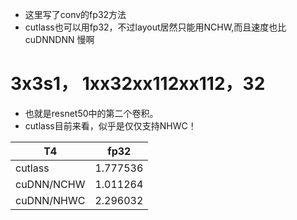 - 这里写了conv的fp32方法
- cutlass也可以用fp32，不过layout居然只能用NCHW,而且速度也比cuDNNDNN 慢啊


# 3x3s1， 1xx32xx112xx112，32

- 也就是resnet50中的第二个卷积。
- cutlass目前来看，似乎是仅仅支持NHWC！

| T4         | fp32     |
| ---------- | -------- |
| cutlass    | 1.777536 |
| cuDNN/NCHW | 1.011264 |
| cuDNN/NHWC | 2.296032 |







